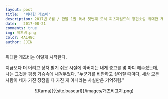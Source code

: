 ```yaml
---
layout: post
title:  "위대한 개츠비"
description: 2017년 8월 / 한달 1권 독서 첫번째 도서 피츠제럴드의 장편소설 위대한 게츠비
date:   2017-08-21
comments: true
img: 게츠비.png
color: 4A148C
author: JJIN
---
```

위대한 개츠비는 이렇게 시작한다.


지금보다 더 어리고 상처 받기 쉬운 시절에 아버지는 내게 충고를 몇 마디 해주셨는데, 나는 그것을 평생 가슴속에 새겨두었다.
"누군가를 비판하고 싶어질 때마다, 세상 모든 사람이 네가 가진 장점을 다 가진 게 아니라는 사실만은 기억하렴."

<div style="text-align:center" markdown="1">
![Karna]({{site.baseurl}}/images/개츠비표지.png)
</div>